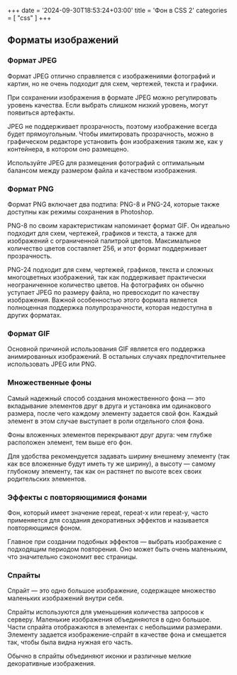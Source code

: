 +++
date = '2024-09-30T18:53:24+03:00'
title = 'Фон в CSS 2'
categories = [ "css" ]
+++


<h2>Форматы изображений</h2>
                        <h3>Формат JPEG</h3>
                        <p>
                            Формат JPEG отлично справляется с изображениями 
                            фотографий и картин, но не очень подходит для схем, 
                            чертежей, текста и графики.
                        </p>
                        <p>
                            При сохранении изображения в формате JPEG можно 
                            регулировать уровень качества. 
                            Если выбрать слишком низкий уровень, 
                            могут появиться артефакты.
                        </p>
                        <p>
                            JPEG не поддерживает прозрачность, поэтому изображение 
                            всегда будет прямоугольным. 
                            Чтобы имитировать прозрачность, 
                            можно в графическом редакторе установить 
                            фон изображения таким же, как у контейнера, 
                            в котором оно размещено.
                        </p>
                        <p>
                            Используйте JPEG для размещения фотографий 
                            с оптимальным балансом между размером файла 
                            и качеством изображения.
                        </p>
                        <h3>Формат PNG</h3>
                        <p>
                            Формат PNG включает два подтипа: PNG-8 и PNG-24, 
                            которые также доступны 
                            как режимы сохранения в Photoshop.
                        </p>
                        <p>
                            PNG-8 по своим характеристикам напоминает формат GIF. 
                            Он идеально подходит для схем, чертежей, 
                            графиков и текста, а также для изображений с 
                            ограниченной палитрой цветов. 
                            Максимальное количество цветов составляет 256, 
                            и этот формат поддерживает прозрачность.
                        </p>
                        <p>
                            PNG-24 подходит для схем, чертежей, графиков, 
                            текста и сложных многоцветных изображений, 
                            так как поддерживает практически неограниченное количество цветов. 
                            На фотографиях он обычно уступает JPEG по размеру файла, 
                            но превосходит по качеству изображения. 
                            Важной особенностью этого формата является 
                            полноценная поддержка полупрозрачности, 
                            которая недоступна в других форматах.
                        </p>
                        <h3>Формат GIF</h3>
                        <p>
                            Основной причиной использования GIF 
                            является его поддержка анимированных изображений. 
                            В остальных случаях предпочтительнее использовать JPEG или PNG.
                        </p>
                        <h3>Множественные фоны</h3>
                        <p>
                            Самый надежный способ создания множественного 
                            фона — это вкладывание элементов друг в друга 
                            и установка им одинакового размера, после 
                            чего каждому элементу задается свой фон. 
                            Каждый элемент в этом случае 
                            выступает в роли отдельного слоя фона.
                        </p>
                        <p>
                            Фоны вложенных элементов перекрывают друг друга: 
                            чем глубже расположен элемент, тем выше его фон.
                        </p>
                        <p>
                            Для удобства рекомендуется задавать ширину 
                            внешнему элементу (так как все вложенные 
                            будут иметь ту же ширину), а высоту — самому глубокому 
                            элементу, так как он растянет по 
                            высоте всех своих родительских элементов.
                        </p>
                        <h3>Эффекты с повторяющимися фонами</h3>
                        <p>
                            Фон, который имеет значение repeat, 
                            repeat-x или repeat-y, часто применяется 
                            для создания декоративных 
                            эффектов и называется повторяющимся фоном.
                        </p>
                        <p>
                            Главное при создании подобных эффектов — 
                            выбрать изображение с подходящим периодом повторения. 
                            Оно может быть очень маленьким, 
                            что значительно сэкономит вес страницы.
                        </p>
                        <h3>Спрайты</h3>
                        <p>
                            Спрайт — это одно большое изображение, 
                            содержащее множество 
                            маленьких изображений внутри себя.
                        </p>
                        <p>
                            Спрайты используются для уменьшения количества запросов к серверу. 
                            Маленькие изображения объединяются в одно большое. 
                            Части спрайта отображаются в элементах с небольшими размерами. 
                            Элементу задается изображение-спрайт в качестве фона и смещается так, 
                            чтобы была видна нужная его часть.
                        </p>
                        <p>
                            Обычно в спрайты объединяют иконки и 
                            различные мелкие декоративные изображения.
                        </p>

